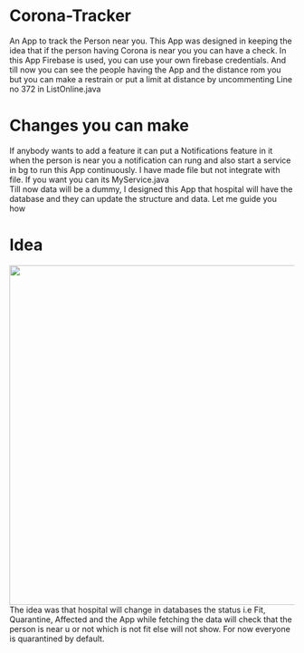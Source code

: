 # Corona-Tracker

An App to track the Person near you. This App was designed in keeping the idea that if the person having Corona is near you you can have a check. 
In this App Firebase is used, you can use your own firebase credentials. And till now you can see the people having the App and the distance rom you but you can make a restrain or put a limit at distance by uncommenting Line no 372 in ListOnline.java

# Changes you can make

If anybody wants to add a feature it can put a Notifications feature in it when the person is near you a notification can rung and also start a service in bg to run this App continuously. I have made file but not integrate with file. If you want you can its MyService.java  
Till now data will be a dummy, I designed this App that hospital will have the database and they can update the structure and data. 
Let me guide you how

# Idea

<image src="Capture.PNG" width="600">
The idea was that hospital will change in databases the status i.e Fit, Quarantine, Affected and the App while fetching the data will check that the person is near u or not which is not fit else will not show. For now everyone is quarantined by default.
